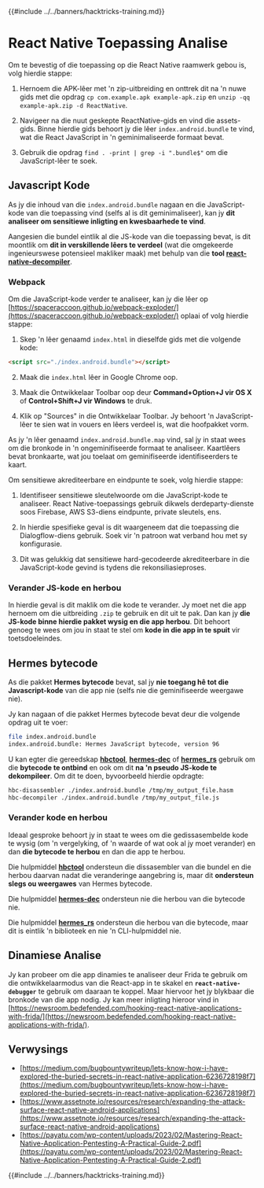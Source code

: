 {{#include ../../banners/hacktricks-training.md}}

# React Native Toepassing Analise

Om te bevestig of die toepassing op die React Native raamwerk gebou is, volg hierdie stappe:

1. Hernoem die APK-lêer met 'n zip-uitbreiding en onttrek dit na 'n nuwe gids met die opdrag `cp com.example.apk example-apk.zip` en `unzip -qq example-apk.zip -d ReactNative`.

2. Navigeer na die nuut geskepte ReactNative-gids en vind die assets-gids. Binne hierdie gids behoort jy die lêer `index.android.bundle` te vind, wat die React JavaScript in 'n geminimaliseerde formaat bevat.

3. Gebruik die opdrag `find . -print | grep -i ".bundle$"` om die JavaScript-lêer te soek.

## Javascript Kode

As jy die inhoud van die `index.android.bundle` nagaan en die JavaScript-kode van die toepassing vind (selfs al is dit geminimaliseer), kan jy **dit analiseer om sensitiewe inligting en kwesbaarhede te vind**.

Aangesien die bundel eintlik al die JS-kode van die toepassing bevat, is dit moontlik om **dit in verskillende lêers te verdeel** (wat die omgekeerde ingenieurswese potensieel makliker maak) met behulp van die **tool [react-native-decompiler](https://github.com/numandev1/react-native-decompiler)**.

### Webpack

Om die JavaScript-kode verder te analiseer, kan jy die lêer op [https://spaceraccoon.github.io/webpack-exploder/](https://spaceraccoon.github.io/webpack-exploder/) oplaai of volg hierdie stappe:

1. Skep 'n lêer genaamd `index.html` in dieselfde gids met die volgende kode:
```html
<script src="./index.android.bundle"></script>
```
2. Maak die `index.html` lêer in Google Chrome oop.

3. Maak die Ontwikkelaar Toolbar oop deur **Command+Option+J vir OS X** of **Control+Shift+J vir Windows** te druk.

4. Klik op "Sources" in die Ontwikkelaar Toolbar. Jy behoort 'n JavaScript-lêer te sien wat in vouers en lêers verdeel is, wat die hoofpakket vorm.

As jy 'n lêer genaamd `index.android.bundle.map` vind, sal jy in staat wees om die bronkode in 'n ongeminifiseerde formaat te analiseer. Kaartlêers bevat bronkaarte, wat jou toelaat om geminifiseerde identifiseerders te kaart.

Om sensitiewe akrediteerbare en eindpunte te soek, volg hierdie stappe:

1. Identifiseer sensitiewe sleutelwoorde om die JavaScript-kode te analiseer. React Native-toepassings gebruik dikwels derdeparty-dienste soos Firebase, AWS S3-diens eindpunte, private sleutels, ens.

2. In hierdie spesifieke geval is dit waargeneem dat die toepassing die Dialogflow-diens gebruik. Soek vir 'n patroon wat verband hou met sy konfigurasie.

3. Dit was gelukkig dat sensitiewe hard-gecodeerde akrediteerbare in die JavaScript-kode gevind is tydens die rekonsiliasieproses.

### Verander JS-kode en herbou

In hierdie geval is dit maklik om die kode te verander. Jy moet net die app hernoem om die uitbreiding `.zip` te gebruik en dit uit te pak. Dan kan jy **die JS-kode binne hierdie pakket wysig en die app herbou**. Dit behoort genoeg te wees om jou in staat te stel om **kode in die app in te spuit** vir toetsdoeleindes.

## Hermes bytecode

As die pakket **Hermes bytecode** bevat, sal jy **nie toegang hê tot die Javascript-kode** van die app nie (selfs nie die geminifiseerde weergawe nie).

Jy kan nagaan of die pakket Hermes bytecode bevat deur die volgende opdrag uit te voer:
```bash
file index.android.bundle
index.android.bundle: Hermes JavaScript bytecode, version 96
```
U kan egter die gereedskap **[hbctool](https://github.com/bongtrop/hbctool)**, **[hermes-dec](https://github.com/P1sec/hermes-dec)** of **[hermes_rs](https://github.com/Pilfer/hermes_rs)** gebruik om die **bytecode te ontbind** en ook om dit **na 'n pseudo JS-kode te dekompileer**. Om dit te doen, byvoorbeeld hierdie opdragte:
```bash
hbc-disassembler ./index.android.bundle /tmp/my_output_file.hasm
hbc-decompiler ./index.android.bundle /tmp/my_output_file.js
```
### Verander kode en herbou

Ideaal gesproke behoort jy in staat te wees om die gedissasembelde kode te wysig (om 'n vergelyking, of 'n waarde of wat ook al jy moet verander) en dan **die bytecode te herbou** en dan die app te herbou.

Die hulpmiddel **[hbctool](https://github.com/bongtrop/hbctool)** ondersteun die dissasembler van die bundel en die herbou daarvan nadat die veranderinge aangebring is, maar dit **ondersteun slegs ou weergawes** van Hermes bytecode.

Die hulpmiddel **[hermes-dec](https://github.com/P1sec/hermes-dec)** ondersteun nie die herbou van die bytecode nie.

Die hulpmiddel **[hermes_rs](https://github.com/Pilfer/hermes_rs)** ondersteun die herbou van die bytecode, maar dit is eintlik 'n biblioteek en nie 'n CLI-hulpmiddel nie.

## Dinamiese Analise

Jy kan probeer om die app dinamies te analiseer deur Frida te gebruik om die ontwikkelaarmodus van die React-app in te skakel en **`react-native-debugger`** te gebruik om daaraan te koppel. Maar hiervoor het jy blykbaar die bronkode van die app nodig. Jy kan meer inligting hieroor vind in [https://newsroom.bedefended.com/hooking-react-native-applications-with-frida/](https://newsroom.bedefended.com/hooking-react-native-applications-with-frida/).

## Verwysings

- [https://medium.com/bugbountywriteup/lets-know-how-i-have-explored-the-buried-secrets-in-react-native-application-6236728198f7](https://medium.com/bugbountywriteup/lets-know-how-i-have-explored-the-buried-secrets-in-react-native-application-6236728198f7)
- [https://www.assetnote.io/resources/research/expanding-the-attack-surface-react-native-android-applications](https://www.assetnote.io/resources/research/expanding-the-attack-surface-react-native-android-applications)
- [https://payatu.com/wp-content/uploads/2023/02/Mastering-React-Native-Application-Pentesting-A-Practical-Guide-2.pdf](https://payatu.com/wp-content/uploads/2023/02/Mastering-React-Native-Application-Pentesting-A-Practical-Guide-2.pdf)

{{#include ../../banners/hacktricks-training.md}}
